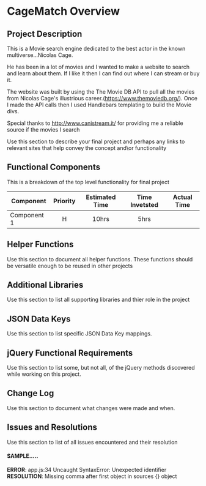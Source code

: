 # CageMatch Overview

## Project Description

This is a Movie search engine dedicated to the best actor in the known multiverse...Nicolas Cage.

He has been in a lot of movies and I wanted to make a website to search and learn about them. If I like it then I can find out where I can stream or buy it.

The website was built by using the The Movie DB API to pull all the movies from Nicolas Cage's illustrious career.(https://www.themoviedb.org/). Once I made the API calls then I used Handlebars templating to build the Movie divs.


Special thanks to http://www.canistream.it/ for providing me a reliable source if the movies I search  

Use this section to describe your final project and perhaps any links to relevant sites that help convey the concept and\or functionality

## Functional Components


This is a breakdown of the top level functionality for final project

| Component | Priority | Estimated Time | Time Invetsted | Actual Time |
| --- | :---: |  :---: | :---: | :---: |
| Component 1 | H | 10hrs| 5hrs |  |

## Helper Functions
Use this section to document all helper functions. These functions should be versatile enough to be reused in other projects

## Additional Libraries
 Use this section to list all supporting libraries and thier role in the project

## JSON Data Keys
 Use this section to list specific JSON Data Key mappings.  

## jQuery Functional Requirements
 Use this section to list some, but not all, of the jQuery methods discovered while working on this project.

## Change Log
 Use this section to document what changes were made and when.

## Issues and Resolutions
 Use this section to list of all issues encountered and their resolution

#### SAMPLE.....
**ERROR**: app.js:34 Uncaught SyntaxError: Unexpected identifier                                
**RESOLUTION**: Missing comma after first object in sources {} object
